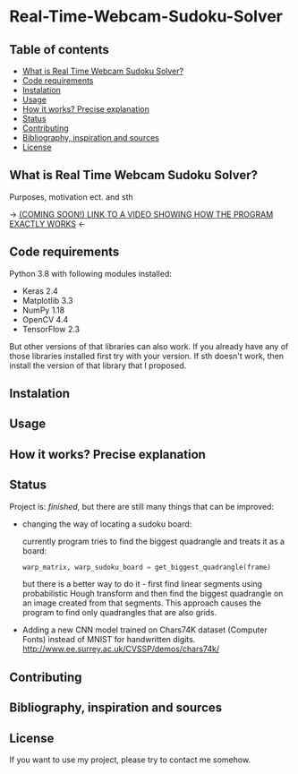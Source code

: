 # Real-Time-Webcam-Sudoku-Solver

## Table of contents
* [What is Real Time Webcam Sudoku Solver?](#What-is-Real-Time-Webcam-Sudoku-Solver?)
* [Code requirements](#Code-requirements)
* [Instalation](#Instalation)
* [Usage](#Usage)
* [How it works? Precise explanation](#How-it-works?-Precise-explanation)
* [Status](#Status)
* [Contributing](#Contributing)
* [Bibliography, inspiration and sources](#Bibliography,-inspiration-and-sources)
* [License](#License)

## What is Real Time Webcam Sudoku Solver?
Purposes, motivation ect.
and sth

-> [(COMING SOON!) LINK TO A VIDEO SHOWING HOW THE PROGRAM EXACTLY WORKS]() <-

## Code requirements
Python 3.8 with following modules installed:
* Keras 2.4
* Matplotlib 3.3
* NumPy 1.18
* OpenCV 4.4
* TensorFlow 2.3

But other versions of that libraries can also work.
If you already have any of those libraries installed first try with your version.
If sth doesn't work, then install the version of that library that I proposed.

## Instalation


## Usage


## How it works? Precise explanation


## Status
Project is: _finished_, but there are still many things that can be improved:
* changing the way of locating a sudoku board:

  currently program tries to find the biggest quadrangle and treats it as a board:
  ```python
  warp_matrix, warp_sudoku_board = get_biggest_quadrangle(frame)
  ```
  but there is a better way to do it - first find linear segments using probabilistic Hough transform
  and then find the biggest quadrangle on an image created from that segments.
  This approach causes the program to find only quadrangles that are also grids.
* Adding a new CNN model trained on Chars74K dataset (Computer Fonts) instead of MNIST for handwritten digits.
  http://www.ee.surrey.ac.uk/CVSSP/demos/chars74k/

## Contributing


## Bibliography, inspiration and sources


## License
If you want to use my project, please try to contact me somehow.
